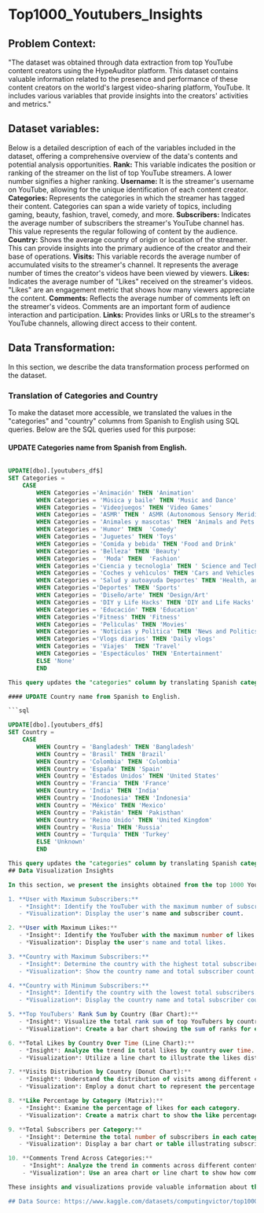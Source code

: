 # Top1000_Youtubers_Insights

## Problem Context:
"The dataset was obtained through data extraction from top YouTube content creators using the HypeAuditor platform. This dataset contains valuable information related to the presence and performance of these content creators on the world's largest video-sharing platform, YouTube. It includes various variables that provide insights into the creators' activities and metrics."

## Dataset variables:
Below is a detailed description of each of the variables included in the dataset, offering a comprehensive overview of the data's contents and potential analysis opportunities.
**Rank:** This variable indicates the position or ranking of the streamer on the list of top YouTube streamers. A lower number signifies a higher ranking.
**Username:** It is the streamer's username on YouTube, allowing for the unique identification of each content creator.
**Categories:** Represents the categories in which the streamer has tagged their content. Categories can span a wide variety of topics, including gaming, beauty, fashion, travel, comedy, and more.
**Subscribers:** Indicates the average number of subscribers the streamer's YouTube channel has. This value represents the regular following of content by the audience.
**Country:** Shows the average country of origin or location of the streamer. This can provide insights into the primary audience of the creator and their base of operations.
**Visits:** This variable records the average number of accumulated visits to the streamer's channel. It represents the average number of times the creator's videos have been viewed by viewers.
**Likes:** Indicates the average number of "Likes" received on the streamer's videos. "Likes" are an engagement metric that shows how many viewers appreciate the content.
**Comments:** Reflects the average number of comments left on the streamer's videos. Comments are an important form of audience interaction and participation.
**Links:** Provides links or URLs to the streamer's YouTube channels, allowing direct access to their content.

## Data Transformation:

In this section, we describe the data transformation process performed on the dataset.

### Translation of Categories and Country

To make the dataset more accessible, we translated the values in the "categories" and "country" columns from Spanish to English using SQL queries. Below are the SQL queries used for this purpose:

#### UPDATE Categories name from Spanish from English.

```sql

UPDATE[dbo].[youtubers_df$]
SET Categories = 
    CASE
        WHEN Categories ='Animación' THEN 'Animation'
        WHEN Categories = 'Música y baile' THEN 'Music and Dance'
        WHEN Categories = 'Videojuegos' THEN 'Video Games'
        WHEN Categories = 'ASMR' THEN ' ASMR (Autonomous Sensory Meridian Response)'
        WHEN Categories = 'Animales y mascotas' THEN 'Animals and Pets'
		WHEN Categories = 'Humor' THEN  'Comedy'
        WHEN Categories = 'Juguetes' THEN 'Toys'
		WHEN Categories = 'Comida y bebida' THEN 'Food and Drink'
        WHEN Categories = 'Belleza' THEN 'Beauty'
		WHEN Categories =  'Moda' THEN  'Fashion'
        WHEN Categories ='Ciencia y tecnologìa' THEN ' Science and Technology'
		WHEN Categories = 'Coches y vehìculos' THEN 'Cars and Vehicles'
        WHEN Categories = 'Salud y autoayuda Deportes' THEN 'Health, and Self-Help'
		WHEN Categories ='Deportes' THEN 'Sports'
		WHEN Categories = 'Diseño/arte' THEN 'Design/Art'
        WHEN Categories = 'DIY y Life Hacks' THEN 'DIY and Life Hacks'
		WHEN Categories = 'Educación' THEN 'Education'
		WHEN Categories ='Fitness' THEN 'Fitness'
		WHEN Categories = 'Pelìculas' THEN 'Movies'
        WHEN Categories = 'Noticias y Polìtica' THEN 'News and Politicss'
		WHEN Categories ='Vlogs diarios' THEN 'Daily vlogs'
		WHEN Categories = 'Viajes'  THEN 'Travel'
        WHEN Categories = 'Espectáculos' THEN 'Entertainment'
        ELSE 'None'
		END

This query updates the "categories" column by translating Spanish category names to English.

#### UPDATE Country name from Spanish to English.

```sql

UPDATE[dbo].[youtubers_df$]
SET Country = 
    CASE
        WHEN Country = 'Bangladesh' THEN 'Bangladesh'
		WHEN Country = 'Brasil' THEN 'Brazil'
		WHEN Country = 'Colombia' THEN 'Colombia'
		WHEN Country = 'España' THEN 'Spain'
	    WHEN Country = 'Estados Unidos' THEN 'United States'
		WHEN Country = 'Francia' THEN 'France'
		WHEN Country = 'India' THEN 'India'
		WHEN Country = 'Inodonesia' THEN 'Indonesia'
		WHEN Country = 'México' THEN 'Mexico'
		WHEN Country = 'Pakistán' THEN 'Pakisthan'
		WHEN Country = 'Reino Unido' THEN 'United Kingdom'
		WHEN Country = 'Rusia' THEN 'Russia'
		WHEN Country = 'Turquìa' THEN 'Turkey'
	    ELSE 'Unknown'
		END

This query updates the "categories" column by translating Spanish category names to English.
## Data Visualization Insights

In this section, we present the insights obtained from the top 1000 YouTubers' statistics using Power BI, along with the corresponding visualizations and analyses:

1. **User with Maximum Subscribers:**
   - *Insight*: Identify the YouTuber with the maximum number of subscribers.
   - *Visualization*: Display the user's name and subscriber count.

2. **User with Maximum Likes:**
   - *Insight*: Identify the YouTuber with the maximum number of likes.
   - *Visualization*: Display the user's name and total likes.

3. **Country with Maximum Subscribers:**
   - *Insight*: Determine the country with the highest total subscribers.
   - *Visualization*: Show the country name and total subscriber count.

4. **Country with Minimum Subscribers:**
   - *Insight*: Identify the country with the lowest total subscribers.
   - *Visualization*: Display the country name and total subscriber count.

5. **Top YouTubers' Rank Sum by Country (Bar Chart):**
   - *Insight*: Visualize the total rank sum of top YouTubers by country.
   - *Visualization*: Create a bar chart showing the sum of ranks for each country.

6. **Total Likes by Country Over Time (Line Chart):**
   - *Insight*: Analyze the trend in total likes by country over time.
   - *Visualization*: Utilize a line chart to illustrate the likes distribution across countries over a period.

7. **Visits Distribution by Country (Donut Chart):**
   - *Insight*: Understand the distribution of visits among different countries.
   - *Visualization*: Employ a donut chart to represent the percentage of visits from each country.

8. **Like Percentage by Category (Matrix):**
   - *Insight*: Examine the percentage of likes for each category.
   - *Visualization*: Create a matrix chart to show the like percentage by category.

9. **Total Subscribers per Category:**
   - *Insight*: Determine the total number of subscribers in each category.
   - *Visualization*: Display a bar chart or table illustrating subscribers per category.

10. **Comments Trend Across Categories:**
    - *Insight*: Analyze the trend in comments across different content categories.
    - *Visualization*: Use an area chart or line chart to show how comments vary by category over time.

These insights and visualizations provide valuable information about the top 1000 YouTubers' statistics, helping us understand subscriber distribution, engagement metrics, and trends both by user and by category.

## Data Source: https://www.kaggle.com/datasets/computingvictor/top1000youtubers/
